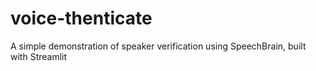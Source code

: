 # voice-thenticate
A simple demonstration of speaker verification using SpeechBrain, built with Streamlit
